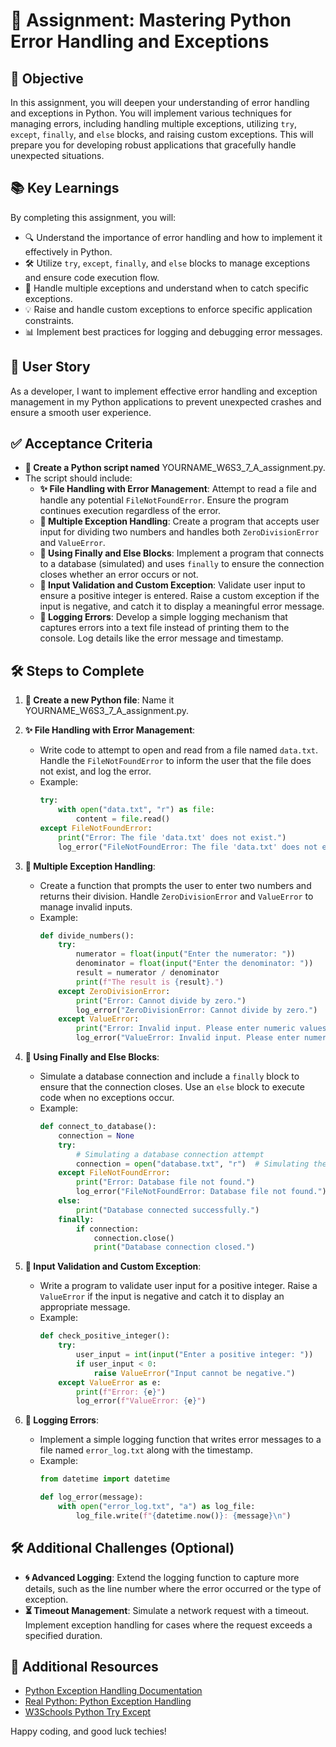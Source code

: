 # 🐍 **Assignment: Mastering Python Error Handling and Exceptions**

## 🎯 **Objective**

In this assignment, you will deepen your understanding of error handling and exceptions in Python. You will implement various techniques for managing errors, including handling multiple exceptions, utilizing `try`, `except`, `finally`, and `else` blocks, and raising custom exceptions. This will prepare you for developing robust applications that gracefully handle unexpected situations.

## 📚 **Key Learnings**

By completing this assignment, you will:

- 🔍 Understand the importance of error handling and how to implement it effectively in Python.
- 🛠️ Utilize `try`, `except`, `finally`, and `else` blocks to manage exceptions and ensure code execution flow.
- 🔄 Handle multiple exceptions and understand when to catch specific exceptions.
- 💡 Raise and handle custom exceptions to enforce specific application constraints.
- 📊 Implement best practices for logging and debugging error messages.

## 👤 **User Story**

As a developer, I want to implement effective error handling and exception management in my Python applications to prevent unexpected crashes and ensure a smooth user experience.

## ✅ **Acceptance Criteria**

- **📝 Create a Python script named** YOURNAME_W6S3_7_A_assignment.py.
- The script should include:
  - **✨ File Handling with Error Management**: Attempt to read a file and handle any potential `FileNotFoundError`. Ensure the program continues execution regardless of the error.
  - **🔄 Multiple Exception Handling**: Create a program that accepts user input for dividing two numbers and handles both `ZeroDivisionError` and `ValueError`. 
  - **📑 Using Finally and Else Blocks**: Implement a program that connects to a database (simulated) and uses `finally` to ensure the connection closes whether an error occurs or not. 
  - **🔗 Input Validation and Custom Exception**: Validate user input to ensure a positive integer is entered. Raise a custom exception if the input is negative, and catch it to display a meaningful error message.
  - **💾 Logging Errors**: Develop a simple logging mechanism that captures errors into a text file instead of printing them to the console. Log details like the error message and timestamp.

## 🛠️ **Steps to Complete**

1. **📁 Create a new Python file**: Name it YOURNAME_W6S3_7_A_assignment.py.

2. **✨ File Handling with Error Management**:
   - Write code to attempt to open and read from a file named `data.txt`. Handle the `FileNotFoundError` to inform the user that the file does not exist, and log the error.
   - Example:
     ```python
     try:
         with open("data.txt", "r") as file:
             content = file.read()
     except FileNotFoundError:
         print("Error: The file 'data.txt' does not exist.")
         log_error("FileNotFoundError: The file 'data.txt' does not exist.")
     ```

3. **🔄 Multiple Exception Handling**:
   - Create a function that prompts the user to enter two numbers and returns their division. Handle `ZeroDivisionError` and `ValueError` to manage invalid inputs.
   - Example:
     ```python
     def divide_numbers():
         try:
             numerator = float(input("Enter the numerator: "))
             denominator = float(input("Enter the denominator: "))
             result = numerator / denominator
             print(f"The result is {result}.")
         except ZeroDivisionError:
             print("Error: Cannot divide by zero.")
             log_error("ZeroDivisionError: Cannot divide by zero.")
         except ValueError:
             print("Error: Invalid input. Please enter numeric values.")
             log_error("ValueError: Invalid input. Please enter numeric values.")
     ```

4. **📑 Using Finally and Else Blocks**:
   - Simulate a database connection and include a `finally` block to ensure that the connection closes. Use an `else` block to execute code when no exceptions occur.
   - Example:
     ```python
     def connect_to_database():
         connection = None
         try:
             # Simulating a database connection attempt
             connection = open("database.txt", "r")  # Simulating the connection
         except FileNotFoundError:
             print("Error: Database file not found.")
             log_error("FileNotFoundError: Database file not found.")
         else:
             print("Database connected successfully.")
         finally:
             if connection:
                 connection.close()
                 print("Database connection closed.")
     ```

5. **🔗 Input Validation and Custom Exception**:
   - Write a program to validate user input for a positive integer. Raise a `ValueError` if the input is negative and catch it to display an appropriate message.
   - Example:
     ```python
     def check_positive_integer():
         try:
             user_input = int(input("Enter a positive integer: "))
             if user_input < 0:
                 raise ValueError("Input cannot be negative.")
         except ValueError as e:
             print(f"Error: {e}")
             log_error(f"ValueError: {e}")
     ```

6. **💾 Logging Errors**:
   - Implement a simple logging function that writes error messages to a file named `error_log.txt` along with the timestamp.
   - Example:
     ```python
     from datetime import datetime

     def log_error(message):
         with open("error_log.txt", "a") as log_file:
             log_file.write(f"{datetime.now()}: {message}\n")
     ```

## 🛠️ **Additional Challenges (Optional)**

- **🌀 Advanced Logging**: Extend the logging function to capture more details, such as the line number where the error occurred or the type of exception.
- **⏳ Timeout Management**: Simulate a network request with a timeout. Implement exception handling for cases where the request exceeds a specified duration.

## 📎 **Additional Resources**

- [Python Exception Handling Documentation](https://docs.python.org/3/tutorial/errors.html)
- [Real Python: Python Exception Handling](https://realpython.com/python-exceptions/)
- [W3Schools Python Try Except](https://www.w3schools.com/python/python_try_except.asp)

Happy coding, and good luck techies!
